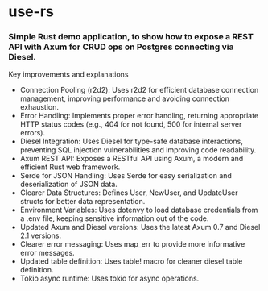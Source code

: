 # use-rs
### Simple Rust demo application, to show how to expose a REST API with Axum for CRUD ops on Postgres connecting via Diesel.

Key improvements and explanations
- Connection Pooling (r2d2): Uses r2d2 for efficient database connection management, improving performance and avoiding connection exhaustion.
- Error Handling: Implements proper error handling, returning appropriate HTTP status codes (e.g., 404 for not found, 500 for internal server errors).
- Diesel Integration: Uses Diesel for type-safe database interactions, preventing SQL injection vulnerabilities and improving code readability.
- Axum REST API: Exposes a RESTful API using Axum, a modern and efficient Rust web framework.
- Serde for JSON Handling: Uses Serde for easy serialization and deserialization of JSON data.
- Clearer Data Structures: Defines User, NewUser, and UpdateUser structs for better data representation.
- Environment Variables: Uses dotenvy to load database credentials from a .env file, keeping sensitive information out of the code.
- Updated Axum and Diesel versions: Uses the latest Axum 0.7 and Diesel 2.1 versions.
- Clearer error messaging: Uses map_err to provide more informative error messages.
- Updated table definition: Uses table! macro for cleaner diesel table definition.
- Tokio async runtime: Uses tokio for async operations.
